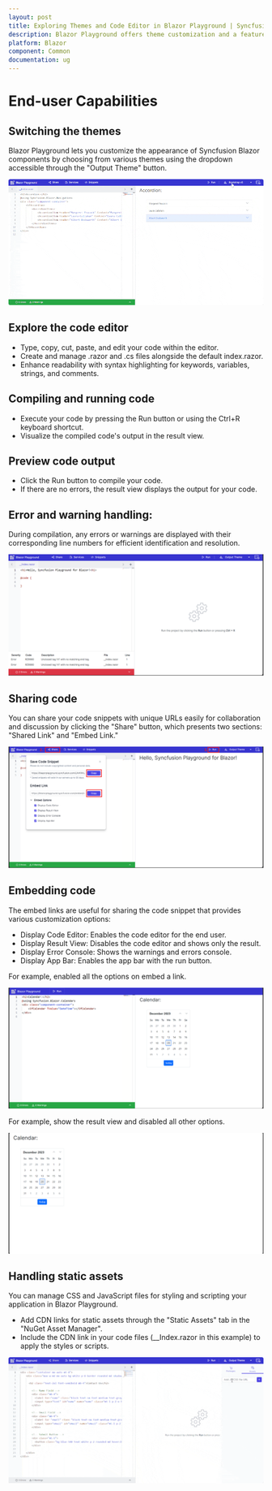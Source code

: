 ```yaml
---
layout: post
title: Exploring Themes and Code Editor in Blazor Playground | Syncfusion
description: Blazor Playground offers theme customization and a feature-rich code editor to simplify the development and testing of Blazor components.
platform: Blazor
component: Common
documentation: ug
---
```


# End-user Capabilities

## Switching the themes

Blazor Playground lets you customize the appearance of Syncfusion Blazor components by choosing from various themes using the dropdown accessible through the "Output Theme" button.

![Syncfusion Blazor Playground with theme](images/Output_Theme.gif)

## Explore the code editor 

* Type, copy, cut, paste, and edit your code within the editor.
* Create and manage .razor and .cs files alongside the default index.razor.
* Enhance readability with syntax highlighting for keywords, variables, strings, and comments.

## Compiling and running code

* Execute your code by pressing the Run button or using the Ctrl+R keyboard shortcut.
* Visualize the compiled code's output in the result view.

## Preview code output

* Click the Run button to compile your code.
* If there are no errors, the result view displays the output for your code.

## Error and warning handling:

During compilation, any errors or warnings are displayed with their corresponding line numbers for efficient identification and resolution.

![Syncfusion Blazor Playground with error console](images/ErrorConsole.png)

## Sharing code
You can share your code snippets with unique URLs easily for collaboration and discussion by clicking the "Share" button, which presents two sections: "Shared Link" and "Embed Link."

![Syncfusion Blazor Playground with save code snippet](images/Save_Snippet.png)

## Embedding code

The embed links are useful for sharing the code snippet that provides various customization options:
* Display Code Editor: Enables the code editor for the end user.
* Display Result View: Disables the code editor and shows only the result.
* Display Error Console: Shows the warnings and errors console.
* Display App Bar: Enables the app bar with the run button.

For example, enabled all the options on embed a link. 

![Syncfusion Blazor Playground with all embed options](images/Embed_enableall.png)

For example, show the result view and disabled all other options.

![Syncfusion Blazor Playground with result view](images/Embed_Result.png)

## Handling static assets

You can manage CSS and JavaScript files for styling and scripting your application in Blazor Playground.
* Add CDN links for static assets through the "Static Assets" tab in the "NuGet Asset Manager".
* Include the CDN link in your code files (__Index.razor in this example) to apply the styles or scripts.

![Syncfusion Blazor Playground with static assets](images/static_assets.gif)